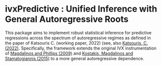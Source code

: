 # ivxPredictive : Unified Inference with General Autoregressive Roots

This package aims to implement robust statistical inference for predictive regressions across the spectrum of autoregressive regimes as defined in the paper of Katsouris C. (working paper, 2022) (see, also [Katsouris, C. (2022)](https://arxiv.org/abs/2204.02073). Specifically, the framework extends the original IVX instrumentation of [Magdalinos and Phillips (2009)](https://ideas.repec.org/p/skb/wpaper/cofie-06-2009.html) and [Kostakis, Magdalinos and Stamatogiannis (2015)](https://academic.oup.com/rfs/article/28/5/1506/1867633?login=true)  to a more general autoregressive dependence.  


